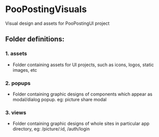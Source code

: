 # PooPostingVisuals
Visual design and assets for PooPostingUI project


## Folder definitions:
### 1. assets
   - Folder containing assets for UI projects, such as icons, logos, static images, etc
### 2. popups
   - Folder containing graphic designs of components which appear as modal/dialog popup. eg: picture share modal
### 3. views
   - Folder containing graphic designs of whole sites in particular app directory, eg: /picture/:id, /auth/login 
